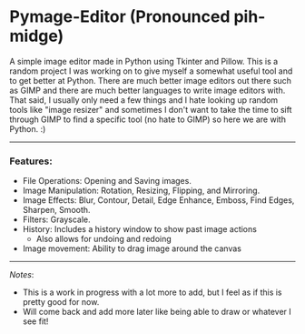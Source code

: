 # Pymage-Editor (Pronounced pih-midge)

A simple image editor made in Python using Tkinter and Pillow. This is a random project I was working on to give myself a somewhat useful tool and to get better at Python. There are much better image editors out there such as GIMP and there are much better languages to write image editors with. That said, I usually only need a few things and I hate looking up random tools like "image resizer" and sometimes I don't want to take the time to sift through GIMP to find a specific tool (no hate to GIMP) so here we are with Python. :)

---

### Features:
- File Operations: Opening and Saving images.
- Image Manipulation: Rotation, Resizing, Flipping, and Mirroring.
- Image Effects: Blur, Contour, Detail, Edge Enhance, Emboss, Find Edges, Sharpen, Smooth.
- Filters: Grayscale.
- History: Includes a history window to show past image actions
    - Also allows for undoing and redoing
- Image movement: Ability to drag image around the canvas

---

*Notes*:
- This is a work in progress with a lot more to add, but I feel as if this is pretty good for now.
- Will come back and add more later like being able to draw or whatever I see fit!
